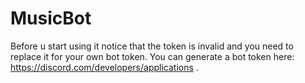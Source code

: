 # MusicBot

Before u start using it notice that the token is invalid and you need to replace it for your own bot token. You can generate a bot token here: https://discord.com/developers/applications .

